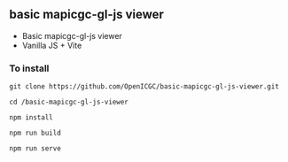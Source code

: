 ## basic mapicgc-gl-js viewer

  * Basic mapicgc-gl-js viewer
  * Vanilla JS + Vite


### To install

```
git clone https://github.com/OpenICGC/basic-mapicgc-gl-js-viewer.git

cd /basic-mapicgc-gl-js-viewer

npm install

npm run build

npm run serve

```